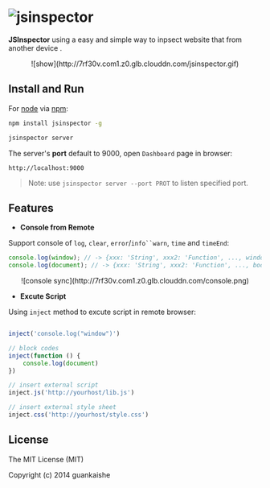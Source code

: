 ![jsinspector](http://switer.github.io/live/images/jsinspector.png)
===================================================================

**JSInspector** using a easy and simple way to inpsect website that from another device .

<center>![show](http://7rf30v.com1.z0.glb.clouddn.com/jsinspector.gif)</center>

## Install and Run
For [node](http://nodejs.org) via [npm](http://npmjs.org):
```bash
npm install jsinspector -g
```

```bash
jsinspector server
```

The server's **port** default to 9000, open `Dashboard` page in browser:
```url
http://localhost:9000
```
> Note: use `jsinspector server --port PROT` to listen specified port.


## Features

- **Console from Remote**

Support console of `log`, `clear`, `error`/`info``warn`, `time` and `timeEnd`:

```javascript
console.log(window); // -> {xxx: 'String', xxx2: 'Function', ..., window: 'Global'} 
console.log(document); // -> {xxx: 'String', xxx2: 'Function', ..., body: 'HTMLBodyElement'}
```
<center>![console sync](http://7rf30v.com1.z0.glb.clouddn.com/console.png)</center>

- **Excute Script**

Using `inject` method to excute script in remote browser:
```js

inject('console.log("window")')

// block codes
inject(function () {
    console.log(document)
})

// insert external script
inject.js('http://yourhost/lib.js')

// insert external style sheet
inject.css('http://yourhost/style.css')
```


## License

The MIT License (MIT)

Copyright (c) 2014 guankaishe
